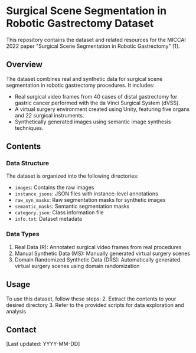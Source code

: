 # Surgical Scene Segmentation in Robotic Gastrectomy Dataset

This repository contains the dataset and related resources for the MICCAI 2022 paper "Surgical Scene Segmentation in Robotic Gastrectomy" [1].

## Overview

The dataset combines real and synthetic data for surgical scene segmentation in robotic gastrectomy procedures. It includes:

- Real surgical video frames from 40 cases of distal gastrectomy for gastric cancer performed with the da Vinci Surgical System (dVSS).
- A virtual surgery environment created using Unity, featuring five organs and 22 surgical instruments.
- Synthetically generated images using semantic image synthesis techniques.

## Contents

### Data Structure

The dataset is organized into the following directories:

- `images`: Contains the raw images
- `instance_jsons`: JSON files with instance-level annotations
- `raw_syn_masks`: Raw segmentation masks for synthetic images
- `semantic_masks`: Semantic segmentation masks
- `category.json`: Class information file
- `info.txt`: Dataset metadata

### Data Types

1. Real Data (R): Annotated surgical video frames from real procedures
2. Manual Synthetic Data (MS): Manually generated virtual surgery scenes
3. Domain Randomized Synthetic Data (DRS): Automatically generated virtual surgery scenes using domain randomization

## Usage

To use this dataset, follow these steps:
2. Extract the contents to your desired directory
3. Refer to the provided scripts for data exploration and analysis



## Contact



[Last updated: YYYY-MM-DD]
